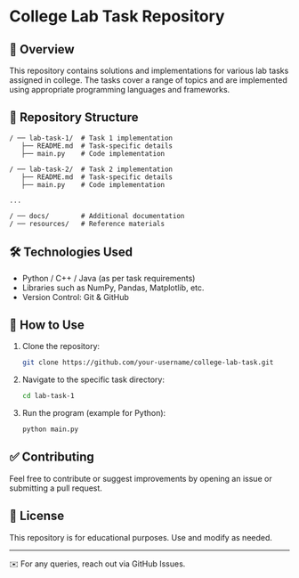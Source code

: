 # College Lab Task Repository

## 📌 Overview
This repository contains solutions and implementations for various lab tasks assigned in college. The tasks cover a range of topics and are implemented using appropriate programming languages and frameworks.

## 📂 Repository Structure
```
/ ── lab-task-1/  # Task 1 implementation
   ├── README.md  # Task-specific details
   ├── main.py    # Code implementation

/ ── lab-task-2/  # Task 2 implementation
   ├── README.md  # Task-specific details
   ├── main.py    # Code implementation

...

/ ── docs/        # Additional documentation
/ ── resources/   # Reference materials
```

## 🛠 Technologies Used
- Python / C++ / Java (as per task requirements)
- Libraries such as NumPy, Pandas, Matplotlib, etc.
- Version Control: Git & GitHub

## 🚀 How to Use
1. Clone the repository:
   ```bash
   git clone https://github.com/your-username/college-lab-task.git
   ```
2. Navigate to the specific task directory:
   ```bash
   cd lab-task-1
   ```
3. Run the program (example for Python):
   ```bash
   python main.py
   ```

## ✅ Contributing
Feel free to contribute or suggest improvements by opening an issue or submitting a pull request.

## 📜 License
This repository is for educational purposes. Use and modify as needed.

---
✉️ For any queries, reach out via GitHub Issues.

